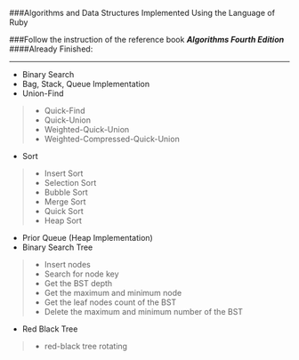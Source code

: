 ###Algorithms and Data Structures Implemented Using the Language of Ruby

###Follow the instruction of the reference book **_Algorithms Fourth Edition_**
####Already Finished:
<hr>

* Binary Search
* Bag, Stack, Queue Implementation
* Union-Find 

> * Quick-Find 
> * Quick-Union 
> * Weighted-Quick-Union 
> * Weighted-Compressed-Quick-Union
> 

* Sort

>* Insert Sort
>* Selection Sort
>* Bubble Sort
>* Merge Sort
>* Quick Sort
>* Heap Sort

* Prior Queue (Heap Implementation)
* Binary Search Tree

>* Insert nodes
>* Search for node key
>* Get the BST depth
>* Get the maximum and minimum node
>* Get the leaf nodes count of the BST
>* Delete the maximum and minimum number of the BST

* Red Black Tree
>* red-black tree rotating